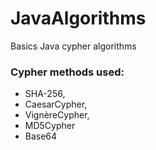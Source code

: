 # JavaAlgorithms
Basics Java cypher algorithms

### Cypher methods used: 
 - SHA-256, 
 - CaesarCypher, 
 - VignèreCypher, 
 - MD5Cypher
 - Base64

